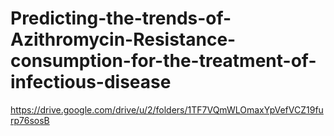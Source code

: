 # Predicting-the-trends-of-Azithromycin-Resistance-consumption-for-the-treatment-of-infectious-disease

https://drive.google.com/drive/u/2/folders/1TF7VQmWLOmaxYpVefVCZ19furp76sosB
